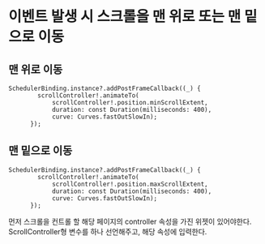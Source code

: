 # 이벤트 발생 시 스크롤을 맨 위로 또는 맨 밑으로 이동


맨 위로 이동
--
```
SchedulerBinding.instance?.addPostFrameCallback((_) {
        scrollController!.animateTo(
            scrollController!.position.minScrollExtent,
            duration: const Duration(milliseconds: 400),
            curve: Curves.fastOutSlowIn);
      });
```

맨 밑으로 이동
--
```
SchedulerBinding.instance?.addPostFrameCallback((_) {
        scrollController!.animateTo(
            scrollController!.position.maxScrollExtent,
            duration: const Duration(milliseconds: 400),
            curve: Curves.fastOutSlowIn);
      });
```

먼저 스크롤을 컨트롤 할 해당 페이지의 controller 속성을 가진 위젯이 있어야한다.   
ScrollController형 변수를 하나 선언해주고, 해당 속성에 입력한다.
